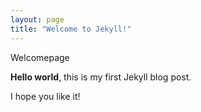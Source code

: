 ```yaml
---
layout: page
title: "Welcome to Jekyll!"
---
```

Welcomepage

**Hello world**, this is my first Jekyll blog post.

I hope you like it!
